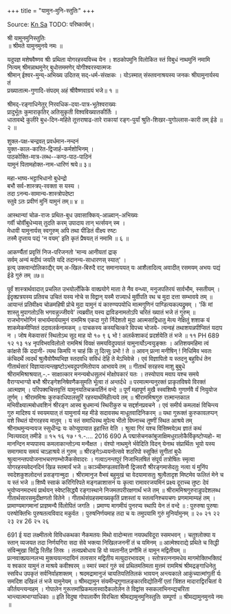 +++
title = "यामुन-मुनि-स्तुतिः"
+++

Source: [Kn Sa](https://archive.org/download/deshika-prabandha/deshika-prabandha-kn-sa.pdf)
TODO: परिष्कार्यम्। 


श्री यामुनमुनिस्तुतिः  
॥ श्रीमते यामुनमुनये नमः ॥   

यदुपज्ञ मशेषवैष्णव श्रीः प्रथिता योगरहस्यविच्च येन । 
शठकोपमुनि विलोकित स्तं 
विबुधं नाथमुनिं नमामि नित्यम् 
श्रीमन्नाथमुनेर् बुधोत्तममणेर् योगीश्वरस्यात्मजः  
श्रीमान् ईश्वर-मुन्य्-अभिख्य उदितस् सद्-धर्म-संरक्षकः । योऽस्मात् संस्तवनाश्रयस्य जनकः श्रीयामुनार्यस्य तं  
प्रख्यातात्म-गुणादि-संपदम् अहं श्रीवैष्णवाग्रयं भजे॥  १ ॥

श्रीमद्-रङ्गाधिनेतुर् निरवधिक-दया-पात्र-भूतेश्वराख्यः  
प्रादुर्भूतः कुमाराकृतिर् अतिसुकृती विश्वविख्यातकीर्तिः ।  
धातावब्दे कुलीरे बुध-दिन-महिते तूत्तराषाढ-तारे राकायां रङ्ग-पुर्यां श्रुति-शिखर-युगोल्लास-कारी तम् ईडे ॥ २ ॥ 
 
शुक्ल-पक्ष-चन्द्रवत् प्रवर्धमान-नन्दनं  
युक्त-काल-कारित-द्विजार्ह-कर्मशोभिनम् ।  
पाठकोक्ति-मात्र-लब्ध--कण्ठ-पाठ-पाठिनं  
यामुनं पितामहोक्त-नाम-धारिणं श्रये॥ ३॥ 

महा-भाष्य-भट्टाभिधानो बुधेन्द्रो  
बभौ सर्व-शास्त्रप्-रवक्ता स यस्य ।  
तदा ऽनन्य-सामान्य-शास्त्रोपदेष्टा  
स्तुवे ऽतः प्रवीणं मुनिं यामुनं तम्॥ ४ ॥ 

आस्थान्यां चोळ-राजः प्रथित-बुध उवासाक्किय्-आळ्वान्-अभिख्यः  
गर्वी चोर्वीबुधेभ्यस् तुदति करम् उपादाय तान् भर्त्सयन् स्म ।  
मेधावी यामुनार्यस् स्वगुरुम् अपि तथा पीडितं वीक्ष्य रुष्टः  
तस्मै दृप्ताय पद्यं 'न वयम्' इति कृतं प्रैषयत् तं नमामि ॥ ६ ॥ 

आकर्ण्यैतां प्रवृत्तिं निज-परिजनतो 'मान्य आनीयतां द्राक्  
सर्वम् अन्यं मदीयं जयति यदि तदानन्य-साधारणस् स्यात्' ।  
इत्य् उक्त्वान्दोलिकाद्यैर् यम् अ-खिल-बिरुदै राट्  समानाययत् यः 
आशैलादित्य् अवादीत् रसमयम् अभयः पद्यं ईडे गुरुं तम् ॥७॥  

पूर्वं शास्त्रार्थवादात् प्रचलित उभयोर्लोकिके वाक्प्रयोगे माता ते नैव वन्ध्या, मनुजपतिरयं सार्वभौम, स्सतीयम् । ईदृक्प्रत्रयस्य प्रतिवच उचितं यस्य नोचे स विद्वान् यस्मै राज्यार्ध मुर्वीपति रथ च मुदा दत्ता सम्भावये तम् ॥ आयान्तं प्रतिवीक्ष्य चोळमहिषी प्रोचे मुदा यामुनं यं कारुण्यपयोधि मात्मगुणिनं पाण्डित्यकल्पद्रुमम् । 'किं मां शास्तु मुपागतोऽसि भगवन्नुज्जीवये' त्यब्रवीत् यस्य द्राविडनामतोऽपि चरितं ख्यातं भजे तं गुरुम् ॥ 
राजभोगभोगिनं सभार्यमार्ययामुनं राममिश्र एकदा गुरो र्निदेशतो मुदा आत्मसाद्विधातु मेत्य नेक्षितुं शशाक यं शाकमेकमीप्सितं ददावलर्कनामकम् ॥ 
पाचकस्य कस्यचित्करे विपच्य भोजये- त्यन्वहं तथाशयन्नपीप्सितं यदाप न । जोष मेकवासरं स्थितोऽथ सूद माह यो 
१० 
९ 
६ 
भो ! अलर्कशाकदं प्रदर्शयेति तं भजे ॥ 
११ 
PH 
689 
१२ 
१३ 
१४ 
नृपविभवविलोलो राममिश्रं विवक्षं 
समयविदुपयातं यामुनार्योऽन्वयुङ्क्तः । अतिशयमहिमा त्वं कांक्षसे किं ददानी- 
त्यथ किमपि न चाहं किं तु दित्सुः प्रभो ! ते ॥ 
आवन् प्रत्ना मनीषिन् ! निधिमिव भवतः कंचिदर्थे त्वदर्थं श्रुत्वैवोपैष्यभिज्ञ स्तदवधि सविधं देहि ते मेऽभिवेत्त्रे । एवं विज्ञापितो य स्तदनु बहुविधं तेन गीतार्थसारं विज्ञायात्यन्तहृष्टोऽभवदुपगमितोपाय आभावये तम् ॥ 
गीतार्थं सरहस्य माशु बुबुधे श्रीराममिश्राश्रयात्.-.- साक्षात्कार मनन्यबोधसुलभं मोक्षोपकारं यतः । तस्योपाय मवाप यश्च समये वैराग्यभाग्यो बभौ श्रीरङ्गेशनिषेवणैकसुमति र्भूत्वा तं अन्तर्दधे ॥ 
परमात्मन्यनुरक्तं प्राकृतविषये विरक्तं आत्मज्ञम् । परिपक्वचित्तवृत्तिं यामुनयतिचक्रवर्तिनं वन्दे ॥ 
पूर्णं महापूर्ण मुखै स्स्वशिष्यैः गुणार्णवै र्यं नियुयोज तूर्णम् । श्रीराममिश्रः कुरुकाधिपालसूरिं रहस्यार्थमिहीत्यये तम् ॥ 
श्रीराममिश्रगुरु रात्मान्तकाल मभिवीक्ष्यात्मबोधवशिनं श्रीरङ्ग आस्व बुधमान्यं स्थिरीकुरु च सद्दर्शनप्रवचने । एवं समीर्य कमलाक्षं विचिन्त्य गुरु मादिश्य यं स्वयमयात् तं यामुनार्य मह मीडे सदावसथ माधूतवादिनिकरम् ॥ 
यथा गुरूक्तं कुरुकावलप्पन् वशे स्थितं योगरहस्य मातुम् । य स्तं समाधिस्थ मुपेत्य भीतो विघ्नाच्च तूष्णीं स्थित आश्रये तम् श्रीनाथमुन्यन्वयज स्सुधीन्द्रः यः कोप्युपायात इहास्ति वेति । श्रुत्वा गिरं यश्च विसिष्मयेऽथ ज्ञातं कथं न्वित्यवदत् तमीडे ॥ 
१५ 
१६ 
१७ 
י 
१.-.... 
2016 
690 
A 
पद्मासेचनकांबुजाक्षिमधुरालोकैर्विकृष्टोप्यहो- 
मा मानन्दिन मप्यपास्य कमलाकान्तोऽन्य मन्वैक्षत । वंश्यो नाथमुने र्भवेदिति विदन् येनाथ संप्रार्थितः 
भूयो यस्य समागमाय समयं चाऽहाश्रये तं गुरुम् ॥ 
श्रीरङ्गेऽध्ययनोत्सवे शठरिपो स्सूक्तिं सुगीतां बुधैः श्रुत्वानन्तपयोजनाभचरणाम्भोजैकसेवादरः । गत्वाऽनन्तपुरं निजाभिलषितं संपूर्य तत्रोषितः स्मृत्वा योगरहस्यवेदनदिनं खिन्न स्तमार्यं भजे ॥ 
काञ्चीमण्डलवासिनौ द्विजवरौ श्रीरङ्गमासेदतुः नत्वा यं मुनिंप स्वदेशकुशलोदन्तं प्रसङ्गान्मुदा । श्रीरामानुज वैभवं बहुमुखं चा वेदयामासतुः श्रुत्वैतादृश मिष्टमेव फलितं मेने च य स्तं भजे ॥ 
शिष्यै स्साकं करिगिरिपते मङ्गळाशासनं यः कृत्वा रामावरजयमिनं प्रक्ष्य दूराच्च तुष्टः देवं भूयोप्यनमदभयं प्रार्थयन् स्वेष्टसिद्ध्यै रङ्गास्थाने निजमतपरीरक्षणार्थं भजे तम् ॥ 
श्रीराममिश्रगुरुराडुपदेशलब्ध गीतार्थसारसमुदीक्षणतो वितेने । गीतार्थसंग्रहसमाख्यकृतिं प्रशस्तां य स्तत्वनिश्चयचणः प्रणमामाम्यहं तम् । 
प्रामाण्यमागमानां प्राज्ञमन्यै र्विलोपितं जगति । प्रमाण्य मागमीयं पुनरप्य स्थापि येन तं वन्दे ॥ 
: 
पुरुरुषा पुरुषाः परुषोक्तिभिः पुरुषतत्वविवाद मकुर्वत । पुरुषनिर्णयमाह तदा च यः तमुपयामि गुरुं मुनिर्यामुनम् ॥ 
२० 
२१ 
२२ 
२३ 
२४ 
26 
२५ 
२६ 

691 
ई 
यदा लक्ष्मीतत्वे विविधकथका नैकमतयः 
मिथो वादोन्मत्ता नयपथविदूरा स्समभवन् । चतुश्लोक्या य स्तान् व्यजयत तदा निर्णयगिरा 
सदा सेवे भक्त्या निखिलजननीं तं च यमिनम् ॥ 
आत्मेश्वराद्ये प्रथिते च सिद्धी 
संविन्मुखा सिद्धि रितीह तिस्रः । तत्वप्रबोधाय हि यो व्यतानीत् प्रणौमि तं यामुन मद्वितीयम् ॥ 
प्रत्नवाक्प्रयत्नलभ्य मुक्त्ययत्नदायिनं तत्वसार मद्वितीय मत्युदारभावदम् । स्तोत्ररत्ननामधेय मागमोक्तिभक्तिदं य श्वकार यामुनं त माश्रये कवीश्वरम् ॥ 
स्मारं स्मारं गुरुं स्वं प्रथितमतिमता मुत्तमं राममिश्रं श्रीमद्रङ्गाधिनेतु स्सविध उपकृतं सर्वनिर्वाहशक्तम् । श्रदमद्रामानुजं चायतियतितिलकं भावयन् अन्त्यकाले आकुंच्यात्मांगुली र्यः समदिश दखिलं तं भजे यामुनेयम् ॥ 
श्रीमद्यामुन संयमीन्द्रगुणालङ्कारविद्योतिनीं 
एतां त्रिंशत मादाराद्विरचितां ये कीर्तयन्त्यन्वहम् । 
गोपालेन गुरूत्तमांघ्रिकमलास्वादैकलोलेन ते 
विद्वांस स्सकलाभिनन्द्यचरिता भान्त्यात्मभाग्याधिकाः ॥ 
इति विदुषा गोपालार्येण विरचिता श्रीमद्यामुनमुनिस्तुतिः सम्पूर्णा 
॥ श्रीमद्यामुनमुनये नमः ॥ 
